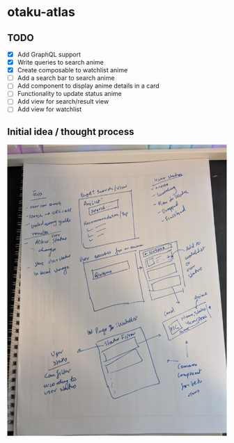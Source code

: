 # otaku-atlas

## TODO

- [x] Add GraphQL support
- [x] Write queries to search anime
- [x] Create composable to watchlist anime
- [ ] Add a search bar to search anime
- [ ] Add component to display anime details in a card
- [ ] Functionality to update status anime
- [ ] Add view for search/result view
- [ ] Add view for watchlist

## Initial idea / thought process

![Image](readme-assets/PXL_20250718_172413551.jpg)
